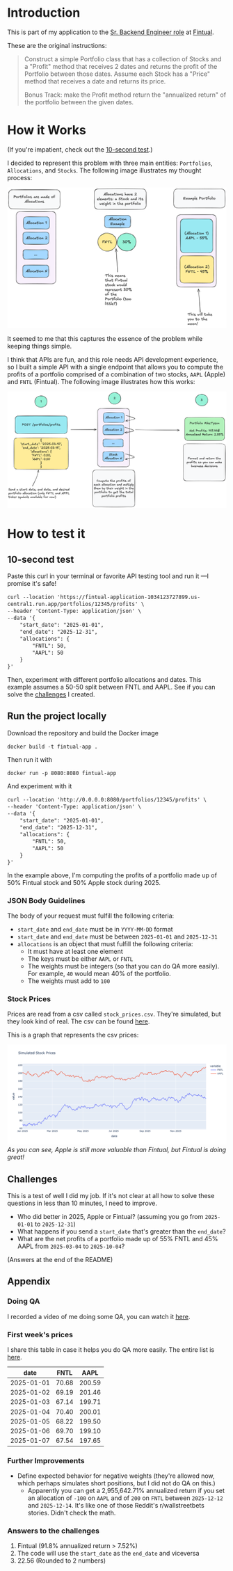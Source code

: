 # Introduction

This is part of my application to
the [Sr. Backend Engineer role](https://jobs.lever.co/fintual/26c5379b-4dbc-4ed9-a58e-a1bed26869b0)
at [Fintual](https://fintual.mx/).

These are the original instructions:


> Construct a simple Portfolio class that has a collection of Stocks and a "Profit" method that receives 2 dates
> and returns the profit of the Portfolio between those dates. Assume each Stock has a "Price" method that receives a
> date and returns its price.
>
> Bonus Track: make the Profit method return the "annualized return" of the portfolio between the given dates.

# How it Works

(If you're impatient, check out the [10-second test](#10-second-test).)

I decided to represent this problem with three main entities: `Portfolios`, `Allocations`, and `Stocks`.
The following image illustrates my thought process:

![image](images/entities.png)

It seemed to me that this captures the essence of the problem while keeping things simple.

I think that APIs are fun, and this role needs API development experience, so I built a simple API with a single
endpoint that
allows you to compute the profits of a portfolio comprised of a combination of two stocks, `AAPL` (Apple)
and `FNTL` (Fintual). The following image illustrates how this works:

![image](images/how_it_works.png)

# How to test it

## 10-second test

Paste this curl in your terminal or favorite API testing tool and run it —I promise it's safe!

```
curl --location 'https://fintual-application-1034123727899.us-central1.run.app/portfolios/12345/profits' \
--header 'Content-Type: application/json' \
--data '{
    "start_date": "2025-01-01",
    "end_date": "2025-12-31",
    "allocations": {
        "FNTL": 50,
        "AAPL": 50
    }
}'
```

Then, experiment with different portfolio allocations and dates. This example assumes a 50-50 split between FNTL and
AAPL.
See if you can solve
the [challenges](#challenges) I created.

## Run the project locally

Download the repository and build the Docker image

```
docker build -t fintual-app .  
```

Then run it with

```
docker run -p 8080:8080 fintual-app
```

And experiment with it

```
curl --location 'http://0.0.0.0:8080/portfolios/12345/profits' \
--header 'Content-Type: application/json' \
--data '{
    "start_date": "2025-01-01",
    "end_date": "2025-12-31",
    "allocations": {
        "FNTL": 50,
        "AAPL": 50
    }
}'

```

In the example above, I'm computing the profits of a portfolio made up of 50% Fintual stock and 50%
Apple stock during 2025.

### JSON Body Guidelines

The body of your request must fulfill the following criteria:

* `start_date` and `end_date` must be in `YYYY-MM-DD` format
* `start_date` and `end_date` must be between `2025-01-01` and `2025-12-31`
* `allocations` is an object that must fulfill the following criteria:
    * It must have at least one element
    * The keys must be either `AAPL` or `FNTL`
    * The weights must be integers (so that you can do QA more easily). For example, `40` would mean 40% of the
      portfolio.
    * The weights must add to `100`

### Stock Prices

Prices are read from a csv called `stock_prices.csv`. They're simulated, but they look kind of real. The csv can be
found [here](https://github.com/EnriqueOrtiz27/fintual-application/blob/main/infrastructure/stock_prices.csv).

This is a graph that represents the csv prices:

![image](images/stock_prices.png)
_As you can see, Apple is still more valuable than Fintual, but Fintual is doing great!_

## Challenges

This is a test of well I did my job. If it's not clear at all how to solve these questions in less than 10 minutes, I
need
to improve.

* Who did better in 2025, Apple or Fintual? (assuming you go from `2025-01-01` to `2025-12-31`)
* What happens if you send a `start_date` that's greater than the `end_date`?
* What are the net profits of a portfolio made up of 55% FNTL and 45% AAPL from `2025-03-04` to `2025-10-04`?

(Answers at the end of the README)

## Appendix

### Doing QA

I recorded a video of me doing some QA, you can watch
it [here](https://www.loom.com/share/4d8b430e053448f2977967d03f740614?sid=94e16037-8f0d-4cf2-a7cb-29206759cdbd).

### First week's prices

I share this table in case it helps you do QA more easily. The entire list
is [here](https://github.com/EnriqueOrtiz27/fintual-application/blob/main/infrastructure/stock_prices.csv).

| date       | FNTL  | AAPL   |
|------------|-------|--------|
| 2025-01-01 | 70.68 | 200.59 |
| 2025-01-02 | 69.19 | 201.46 |
| 2025-01-03 | 67.14 | 199.71 |
| 2025-01-04 | 70.40 | 200.01 |
| 2025-01-05 | 68.22 | 199.50 |
| 2025-01-06 | 69.70 | 199.10 |
| 2025-01-07 | 67.54 | 197.65 |

### Further Improvements

* Define expected behavior for negative weights (they're allowed now, which perhaps simulates short positions, but I did
  not do
  QA on this.)
    * Apparently you can get a 2,955,642.71% annualized return if you set an allocation of `-100` on `AAPL` and of `200`
      on `FNTL`
      between `2025-12-12` and `2025-12-14`. It's like one of those Reddit's r/wallstreetbets stories. Didn't check the
      math.

### Answers to the challenges

1. Fintual (91.8% annualized return > 7.52%)
2. The code will use the `start_date` as the `end_date` and viceversa
3. 22.56 (Rounded to 2 numbers)
